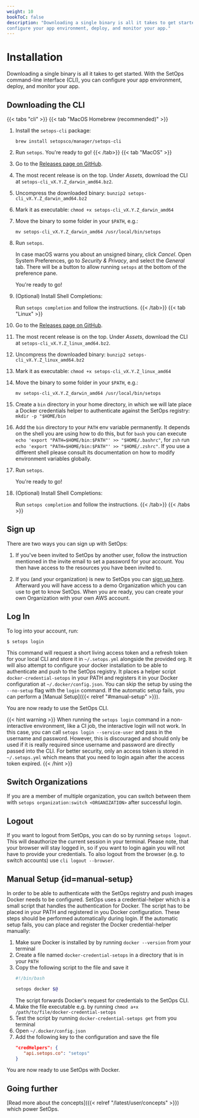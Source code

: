 ```yaml
---
weight: 10
bookToC: false
description: "Downloading a single binary is all it takes to get started. With the SetOps CLI, you can
configure your app environment, deploy, and monitor your app."
---
```

# Installation

Downloading a single binary is all it takes to get started. With the SetOps command-line interface (CLI), you can
configure your app environment, deploy, and monitor your app.

## Downloading the CLI

{{< tabs "cli" >}}
{{< tab "MacOS Homebrew (recommended)" >}}
1. Install the `setops-cli` package:

   ```shell
   brew install setopsco/manager/setops-cli
   ```

1. Run `setops`. You're ready to go!
{{< /tab>}}
{{< tab "MacOS" >}}
1. Go to the [Releases page on GitHub](https://github.com/setopsco/releases/releases).

1. The most recent release is on the top. Under *Assets*, download the CLI at `setops-cli_vX.Y.Z_darwin_amd64.bz2`.

1. Uncompress the downloaded binary: `bunzip2 setops-cli_vX.Y.Z_darwin_amd64.bz2`

1. Mark it as executable: `chmod +x setops-cli_vX.Y.Z_darwin_amd64`

1. Move the binary to some folder in your `$PATH`, e.g.:

   ```shell
   mv setops-cli_vX.Y.Z_darwin_amd64 /usr/local/bin/setops
   ```

1. Run `setops`.

   In case macOS warns you about an unsigned binary, click _Cancel_. Open System Preferences, go to _Security & Privacy_,
   and select the _General_ tab. There will be a button to allow running `setops` at the bottom of the preference pane.

   You're ready to go!

1. (Optional) Install Shell Completions:

   Run `setops completion` and follow the instructions.
{{< /tab>}}
{{< tab "Linux" >}}
1. Go to the [Releases page on GitHub](https://github.com/setopsco/releases/releases).

1. The most recent release is on the top. Under *Assets*, download the CLI at `setops-cli_vX.Y.Z_linux_amd64.bz2`.

1. Uncompress the downloaded binary: `bunzip2 setops-cli_vX.Y.Z_linux_amd64.bz2`

1. Mark it as executable: `chmod +x setops-cli_vX.Y.Z_linux_amd64`

1. Move the binary to some folder in your `$PATH`, e.g.:

   ```shell
   mv setops-cli_vX.Y.Z_darwin_amd64 /usr/local/bin/setops
   ```

1. Create a `bin` directory in your home directory, in which we will late place a Docker credentials helper to authenticate against the SetOps registry: `mkdir -p "$HOME/bin`

1. Add the `bin` directory to your `PATH` env variable permanently. It depends on the shell you are using how to do this, but for `bash` you can execute `echo 'export "PATH=$HOME/bin:$PATH"' >> "$HOME/.bashrc"`, for `zsh` run `echo 'export "PATH=$HOME/bin:$PATH"' >> "$HOME/.zshrc"`. If you use a different shell please consult its documentation on how to modify environment variables globally.

1. Run `setops`.

   You're ready to go!

1. (Optional) Install Shell Completions:

   Run `setops completion` and follow the instructions.
{{< /tab>}}
{{< /tabs >}}

## Sign up

There are two ways you can sign up with SetOps:

1. If you've been invited to SetOps by another user, follow the instruction mentioned in the invite email to set a password for your account. You then have access to the resources you have been invited to.

1. If you (and your organization) is new to SetOps you can [sign up here](https://app.setops.co). Afterward you will have access to a demo Organization which you can use to get to know SetOps. When you are ready, you can create your own Organization with your own AWS account.

## Log In

To log into your account, run:

```
$ setops login
```

This command will request a short living access token and a refresh token for your local CLI and store it in `~/.setops.yml` alongside the provided org. It will also attempt to configure your docker installation to be able to authenticate and push to the SetOps registry. It places a helper script `docker-credential-setops` in your PATH and registers it in your Docker configuration at `~/.docker/config.json`. You can skip the setup by using the `--no-setup` flag with the `login` command. If the automatic setup fails, you can perform a [Manual Setup]({{< relref "#manual-setup" >}}).

You are now ready to use the SetOps CLI.

{{< hint warning >}}
When running the `setops login` command in a non-interactive environment, like a CI job, the interactive login will not work. In this case, you can call `setops login --service-user` and pass in the username and password. However, this is discouraged and should only be used if it is really required since username and password are directly passed into the CLI. For better security, only an access token is stored in `~/.setops.yml` which means that you need to login again after the access token expired.
{{< /hint >}}

## Switch Organizations

If you are a member of multiple organization, you can switch between them with `setops organization:switch <ORGANIZATION>` after successful login.

## Logout
If you want to logout from SetOps, you can do so by running `setops logout`. This will deauthorize the current session in your terminal. Please note, that your browser will stay logged in, so if you want to login again you will not have to provide your credentials. To also logout from the browser (e.g. to switch accounts) use `cli logout --browser`.

## Manual Setup {id=manual-setup}
In order to be able to authenticate with the SetOps registry and push images Docker needs to be configured. SetOps uses a credential-helper which is a small script that handles the authentication for Docker. The script has to be placed in your PATH and registered in you Docker configuration. These steps should be performed automatically during login. If the automatic setup fails, you can place and register the Docker credential-helper manually:
1. Make sure Docker is installed by by running `docker --version` from your terminal
2. Create a file named `docker-credential-setops` in a directory that is in your `PATH`
3. Copy the following script to the file and save it
   ```bash
   #!/bin/bash
   
   setops docker $@
   ```
   The script forwards Docker's request for credentials to the SetOps CLI.
3. Make the file executable e.g. by running `chmod a+x /path/to/file/docker-credential-setops`
4. Test the script by running `docker-credential-setops get` from you terminal 
5. Open `~/.docker/config.json`
6. Add the following key to the configuration and save the file
    ```json
   "credHelpers": {
       "api.setops.co": "setops"
   }
   ```
You are now ready to use SetOps with Docker.

## Going further

[Read more about the concepts]({{< relref "/latest/user/concepts" >}}) which power SetOps.
